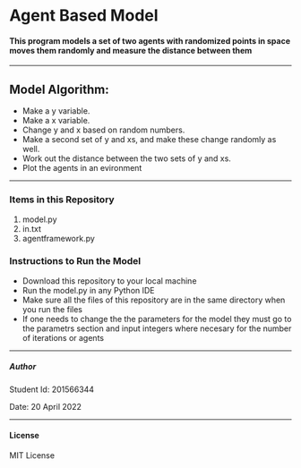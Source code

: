 # Agent Based Model
#### This program models a set of two agents with randomized points in space moves them randomly and measure the distance between them
---
## Model Algorithm:
* Make a y variable.
* Make a x variable.
* Change y and x based on random numbers.
* Make a second set of y and xs, and make these change randomly as well.
* Work out the distance between the two sets of y and xs.
* Plot the agents in an evironment

---
### Items in this Repository

1. model.py  
2. in.txt  
3. agentframework.py  
  

### Instructions to Run the Model

* Download this repository to your local machine
* Run the model.py in any Python IDE
* Make sure all the files of this repository are in the same directory when you run the files
* If one needs to change the the parameters for the model they must go to the parametrs section and input integers where necesary for the number of iterations or agents
---
##### Author 
  
Student Id: 201566344  

Date: 20 April 2022  

---
#### License 
MIT License 
